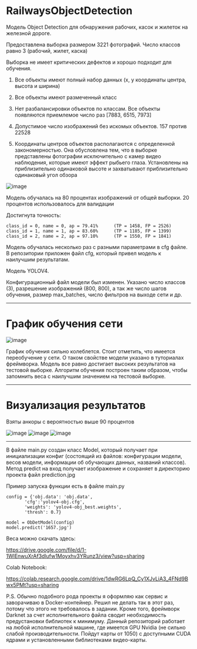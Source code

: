 # RailwaysObjectDetection

Модель Object Detection для обнаружения рабочих, касок и жилеток на железной дороге. 

Предоставлена выборка размером 3221 фотографий. Число классов равно 3 (рабочий, жилет, каска)

Выборка не имеет критических дефектов и хорошо подходит для обучения.

1. Все объекты имеют полный набор данных (x, y координаты центра, высота и ширина)

2. Все объекты имеют размеченный класс

3. Нет разбалансировки объектов по классам. Все объекты появляются приемлемое число раз [7883, 6515, 7973]

4. Допустимое число изображений без искомых объектов. 157 против 22528

5. Координаты центров объектов располагаются с определенной закономерностью. Она обусловлена тем, что в выборке представлены фотографии исключительно с камер видео наблюдения, которые имеют эффект рыбьего глаза. Установлены на приблизительно одинаковой высоте и захватывают приблизительно одинаковый угол обзора

![image](https://user-images.githubusercontent.com/29977757/196367938-e4119bb0-b516-49ae-bb55-ee0cc7636cfc.png)


Модель обучалась на 80 процентах изображений от общей выборки. 20 процентов использовалось для валидации 

Достигнута точность: 

```
class_id = 0, name = 0, ap = 79.41%   	 (TP = 1458, FP = 2526) 
class_id = 1, name = 1, ap = 83.60%   	 (TP = 1185, FP = 1399) 
class_id = 2, name = 2, ap = 97.10%   	 (TP = 1550, FP = 1841) 
```

Модель обучалась несколько раз с разными параметрами в cfg файле. В репозитории приложен файл cfg, который привел модель к наилучшим результатам.

Модель YOLOV4. 

Конфигурационный файл модели был изменен. Указано число классов (3), разрешение изображений (800, 800), а так же число шагов обучения, размер max_batches, число фильтров на выходе сети и др. 

---------

# График обучения сети

![image](https://user-images.githubusercontent.com/29977757/196161975-1617a208-f295-45af-abf5-4e3b2005583b.png)

График обучения сильно колеблется. Стоит отметить, что имеется переобучение у сети. О таком свойстве модели указано в туториалах фреймворка. Модель все равно достигает высоких результатов на тестовой выборке. Алгоритм обучения построен таким образом, чтобы запомнить веса с наилучшим значением на тестовой выборке. 

---------
# Визуализация результатов
Взяты анкоры с вероятностью выше 90 процентов

![image](https://user-images.githubusercontent.com/29977757/196162072-1e838b10-80ed-493f-a861-b376eef4a627.png)
![image](https://user-images.githubusercontent.com/29977757/196366443-3382aa73-15ed-498f-8aad-a5f309466c43.png)
![image](https://user-images.githubusercontent.com/29977757/196368616-edde87fc-e085-4550-ad0f-bcedef07c0c4.png)


---------

В файле main.py создан класс Model, который получает при инициализации конфиг (состоящий из файлов: конфигурации модели, весов модели, информации об обучающих данных, названий классов). Метод predict на вход получает изображение и сохраняет в директорию проекта файл prediction.jpg

Пример запуска функции есть в файле main.py
```
config = {'obj.data': 'obj.data', 
       'cfg':'yolov4-obj.cfg',
       'weights': 'yolov4-obj_best.weights', 
       'thresh': 0.7}
       
model = ObDetModel(config)
model.predict('1657.jpg')
```

Веса можно скачать здесь:

https://drive.google.com/file/d/1-1WlEnwuXrAf3dlufw1Moyxhv3YRunz3/view?usp=sharing

Colab Notebook:

https://colab.research.google.com/drive/1dwRG6LpQ_Cy1XJvLiA3_4FNd9Bwx5PMt?usp=sharing

P.S. Обычно подобного рода проекты я оформляю как сервис и заворачиваю в Docker-контейнер. Решил не делать так в этот раз, потому что этого не требовалось в задании. Кроме того, фреймворк Darknet за счет исполнительного файла сводит необходимость предустановки библиотек к минимуму. Данный репозиторий работает на любой исполнительной машине, где имеется GPU Nvidia (не сильно слабой производительности. Пойдут карты от 1050) с доступными CUDA ядрами и установленными библиотеками видео-карты. 
